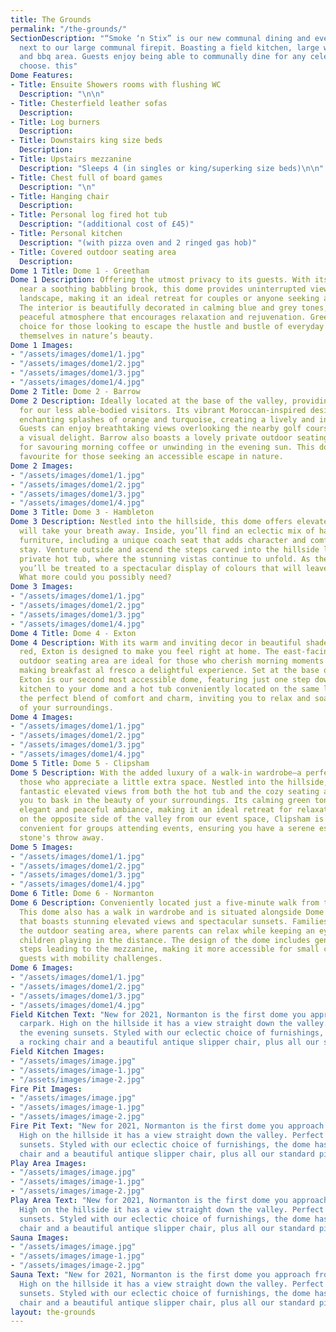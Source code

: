```yaml
---
title: The Grounds
permalink: "/the-grounds/"
SectionDescription: "“Smoke ‘n Stix” is our new communal dining and event space located
  next to our large communal firepit. Boasting a field kitchen, large wood fired oven
  and bbq area. Guests enjoy being able to communally dine for any celebration they
  choose. this"
Dome Features:
- Title: Ensuite Showers rooms with flushing WC
  Description: "\n\n"
- Title: Chesterfield leather sofas
  Description: 
- Title: Log burners
  Description: 
- Title: Downstairs king size beds
  Description: 
- Title: Upstairs mezzanine
  Description: "Sleeps 4 (in singles or king/superking size beds)\n\n"
- Title: Chest full of board games
  Description: "\n"
- Title: Hanging chair
  Description: 
- Title: Personal log fired hot tub
  Description: "(additional cost of £45)"
- Title: Personal kitchen
  Description: "(with pizza oven and 2 ringed gas hob)"
- Title: Covered outdoor seating area
  Description: 
Dome 1 Title: Dome 1 - Greetham
Dome 1 Description: Offering the utmost privacy to its guests. With its serene location
  near a soothing babbling brook, this dome provides uninterrupted views of the surrounding
  landscape, making it an ideal retreat for couples or anyone seeking a tranquil getaway.
  The interior is beautifully decorated in calming blue and grey tones, creating a
  peaceful atmosphere that encourages relaxation and rejuvenation. Greetham is a beloved
  choice for those looking to escape the hustle and bustle of everyday life and immerse
  themselves in nature’s beauty.
Dome 1 Images:
- "/assets/images/dome1/1.jpg"
- "/assets/images/dome1/2.jpg"
- "/assets/images/dome1/3.jpg"
- "/assets/images/dome1/4.jpg"
Dome 2 Title: Dome 2 - Barrow
Dome 2 Description: Ideally located at the base of the valley, providing easy access
  for our less able-bodied visitors. Its vibrant Moroccan-inspired design features
  enchanting splashes of orange and turquoise, creating a lively and inviting atmosphere.
  Guests can enjoy breathtaking views overlooking the nearby golf course, making it
  a visual delight. Barrow also boasts a lovely private outdoor seating area, perfect
  for savouring morning coffee or unwinding in the evening sun. This dome is a cherished
  favourite for those seeking an accessible escape in nature.
Dome 2 Images:
- "/assets/images/dome1/1.jpg"
- "/assets/images/dome1/2.jpg"
- "/assets/images/dome1/3.jpg"
- "/assets/images/dome1/4.jpg"
Dome 3 Title: Dome 3 - Hambleton
Dome 3 Description: Nestled into the hillside, this dome offers elevated views that
  will take your breath away. Inside, you’ll find an eclectic mix of handpicked retro
  furniture, including a unique coach seat that adds character and comfort to your
  stay. Venture outside and ascend the steps carved into the hillside leading to your
  private hot tub, where the stunning vistas continue to unfold. As the sun sets,
  you’ll be treated to a spectacular display of colours that will leave you in awe.
  What more could you possibly need?
Dome 3 Images:
- "/assets/images/dome1/1.jpg"
- "/assets/images/dome1/2.jpg"
- "/assets/images/dome1/3.jpg"
- "/assets/images/dome1/4.jpg"
Dome 4 Title: Dome 4 - Exton
Dome 4 Description: With its warm and inviting decor in beautiful shades of pink and
  red, Exton is designed to make you feel right at home. The east-facing kitchen and
  outdoor seating area are ideal for those who cherish morning moments bathed in sunlight,
  making breakfast al fresco a delightful experience. Set at the base of the valley,
  Exton is our second most accessible dome, featuring just one step down from the
  kitchen to your dome and a hot tub conveniently located on the same level. It’s
  the perfect blend of comfort and charm, inviting you to relax and soak in the beauty
  of your surroundings.
Dome 4 Images:
- "/assets/images/dome1/1.jpg"
- "/assets/images/dome1/2.jpg"
- "/assets/images/dome1/3.jpg"
- "/assets/images/dome1/4.jpg"
Dome 5 Title: Dome 5 - Clipsham
Dome 5 Description: With the added luxury of a walk-in wardrobe—a perfect touch for
  those who appreciate a little extra space. Nestled into the hillside, Clipsham offers
  fantastic elevated views from both the hot tub and the cozy seating area, allowing
  you to bask in the beauty of your surroundings. Its calming green tones create an
  elegant and peaceful ambiance, making it an ideal retreat for relaxation. Located
  on the opposite side of the valley from our event space, Clipsham is particularly
  convenient for groups attending events, ensuring you have a serene escape just a
  stone's throw away.
Dome 5 Images:
- "/assets/images/dome1/1.jpg"
- "/assets/images/dome1/2.jpg"
- "/assets/images/dome1/3.jpg"
- "/assets/images/dome1/4.jpg"
Dome 6 Title: Dome 6 - Normanton
Dome 6 Description: Conveniently located just a five-minute walk from the car park.
  This dome also has a walk in wardrobe and is situated alongside Dome 5 on a hillside
  that boasts stunning elevated views and spectacular sunsets. Families will appreciate
  the outdoor seating area, where parents can relax while keeping an eye on their
  children playing in the distance. The design of the dome includes gently sloping
  steps leading to the mezzanine, making it more accessible for small children and
  guests with mobility challenges.
Dome 6 Images:
- "/assets/images/dome1/1.jpg"
- "/assets/images/dome1/2.jpg"
- "/assets/images/dome1/3.jpg"
- "/assets/images/dome1/4.jpg"
Field Kitchen Text: "New for 2021, Normanton is the first dome you approach from the
  carpark. High on the hillside it has a view straight down the valley. Perfect for
  the evening sunsets. Styled with our eclectic choice of furnishings, the dome has
  a rocking chair and a beautiful antique slipper chair, plus all our standard pieces!\n\n"
Field Kitchen Images:
- "/assets/images/image.jpg"
- "/assets/images/image-1.jpg"
- "/assets/images/image-2.jpg"
Fire Pit Images:
- "/assets/images/image.jpg"
- "/assets/images/image-1.jpg"
- "/assets/images/image-2.jpg"
Fire Pit Text: "New for 2021, Normanton is the first dome you approach from the carpark.
  High on the hillside it has a view straight down the valley. Perfect for the evening
  sunsets. Styled with our eclectic choice of furnishings, the dome has a rocking
  chair and a beautiful antique slipper chair, plus all our standard pieces!\n\n"
Play Area Images:
- "/assets/images/image.jpg"
- "/assets/images/image-1.jpg"
- "/assets/images/image-2.jpg"
Play Area Text: "New for 2021, Normanton is the first dome you approach from the carpark.
  High on the hillside it has a view straight down the valley. Perfect for the evening
  sunsets. Styled with our eclectic choice of furnishings, the dome has a rocking
  chair and a beautiful antique slipper chair, plus all our standard pieces!\n\n"
Sauna Images:
- "/assets/images/image.jpg"
- "/assets/images/image-1.jpg"
- "/assets/images/image-2.jpg"
Sauna Text: "New for 2021, Normanton is the first dome you approach from the carpark.
  High on the hillside it has a view straight down the valley. Perfect for the evening
  sunsets. Styled with our eclectic choice of furnishings, the dome has a rocking
  chair and a beautiful antique slipper chair, plus all our standard pieces!\n\n"
layout: the-grounds
---
```


